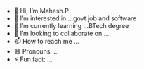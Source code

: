- 👋 Hi, I’m Mahesh.P
- 👀 I’m interested in ...govt job and software 
- 🌱 I’m currently learning ...BTech degree 
- 💞️ I’m looking to collaborate on ...
- 📫 How to reach me ...
- 😄 Pronouns: ...
- ⚡ Fun fact: ...

<!---
mahesh2007-dsp/mahesh2007-dsp is a ✨ special ✨ repository because its `README.md` (this file) appears on your GitHub profile.
You can click the Preview link to take a look at your changes.
--->
